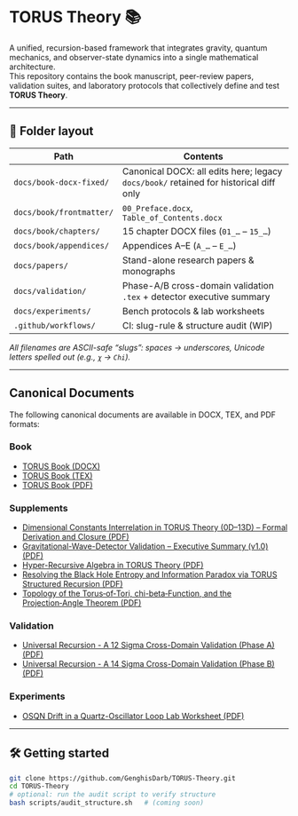 # TORUS Theory 📚

A unified, recursion-based framework that integrates gravity, quantum mechanics, and observer-state dynamics into a single mathematical architecture.  
This repository contains the book manuscript, peer-review papers, validation suites, and laboratory protocols that collectively define and test **TORUS Theory**.

---

## 📂 Folder layout

| Path | Contents |
|------|-----------|
| `docs/book-docx-fixed/` | Canonical DOCX: all edits here; legacy `docs/book/` retained for historical diff only |
| `docs/book/frontmatter/` | `00_Preface.docx`, `Table_of_Contents.docx` |
| `docs/book/chapters/`   | 15 chapter DOCX files (`01_…` – `15_…`) |
| `docs/book/appendices/` | Appendices A–E (`A_…` – `E_…`) |
| `docs/papers/` | Stand-alone research papers & monographs |
| `docs/validation/` | Phase-A/B cross-domain validation `.tex` + detector executive summary |
| `docs/experiments/` | Bench protocols & lab worksheets |
| `.github/workflows/` | CI: slug-rule & structure audit (WIP) |

_All filenames are ASCII-safe “slugs”: spaces → underscores, Unicode letters spelled out (e.g., `χ` → `Chi`)._

---

## Canonical Documents

The following canonical documents are available in DOCX, TEX, and PDF formats:

### Book
- [TORUS Book (DOCX)](docs/book/torus_book.docx)
- [TORUS Book (TEX)](docs/book-latex/torus_book.tex)
- [TORUS Book (PDF)](docs/book-latex/torus_book.pdf)

### Supplements
- [Dimensional Constants Interrelation in TORUS Theory (0D–13D) – Formal Derivation and Closure (PDF)](docs/supplements/Dimensional%20Constants%20Interrelation%20in%20TORUS%20Theory%20(0D%E2%80%9313D)%20%E2%80%93%20Formal%20Derivation%20and%20Closure.pdf)
- [Gravitational-Wave-Detector Validation – Executive Summary (v1.0) (PDF)](docs/supplements/Gravitational-Wave-Detector%20Validation%20%E2%80%93%20Executive%20Summary%20(v1.0).pdf)
- [Hyper-Recursive Algebra in TORUS Theory (PDF)](docs/supplements/Hyper-Recursive%20Algebra%20in%20TORUS%20Theory.pdf)
- [Resolving the Black Hole Entropy and Information Paradox via TORUS Structured Recursion (PDF)](docs/supplements/Resolving%20the%20Black%20Hole%20Entropy%20and%20Information%20Paradox%20via%20TORUS%20Structured%20Recursion.pdf)
- [Topology of the Torus‑of‑Tori, chi-beta‑Function, and the Projection‑Angle Theorem (PDF)](docs/supplements/Topology%20of%20the%20Torus%E2%80%91of%E2%80%91Tori,%20chi-beta%E2%80%91Function,%20and%20the%20Projection%E2%80%91Angle%20Theorem.pdf)

### Validation
- [Universal Recursion - A 12 Sigma Cross-Domain Validation (Phase A) (PDF)](docs/validation/Universal%20Recursion%20-%20A%2012%20Sigma%20Cross-Domain%20Validation%20(Phase%20A).pdf)
- [Universal Recursion - A 14 Sigma Cross-Domain Validation (Phase B) (PDF)](docs/validation/Universal%20Recursion%20-%20A%2014%20Sigma%20Cross-Domain%20Validation%20(Phase%20B).pdf)

### Experiments
- [OSQN Drift in a Quartz-Oscillator Loop Lab Worksheet (PDF)](docs/experiments/OSQN%20Drift%20in%20a%20Quartz-Oscillator%20Loop%20Lab%20Worksheet.pdf)

---

## 🛠 Getting started

```bash
git clone https://github.com/GenghisDarb/TORUS-Theory.git
cd TORUS-Theory
# optional: run the audit script to verify structure
bash scripts/audit_structure.sh   # (coming soon)
